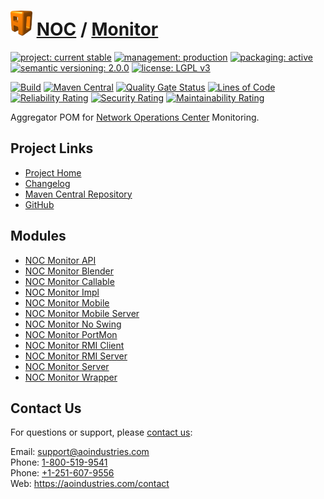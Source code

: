 # [<img src="ao-logo.png" alt="AO Logo" width="35" height="40">](https://github.com/ao-apps) [NOC](https://github.com/ao-apps/noc) / [Monitor](https://github.com/ao-apps/noc-monitor)

[![project: current stable](https://aoindustries.com/ao-badges/project-current-stable.svg)](https://aoindustries.com/life-cycle#project-current-stable)
[![management: production](https://aoindustries.com/ao-badges/management-production.svg)](https://aoindustries.com/life-cycle#management-production)
[![packaging: active](https://aoindustries.com/ao-badges/packaging-active.svg)](https://aoindustries.com/life-cycle#packaging-active)  
[![semantic versioning: 2.0.0](https://aoindustries.com/ao-badges/semver-2.0.0.svg)](https://semver.org/spec/v2.0.0.html)
[![license: LGPL v3](https://aoindustries.com/ao-badges/license-lgpl-3.0.svg)](https://www.gnu.org/licenses/lgpl-3.0)

[![Build](https://github.com/ao-apps/noc-monitor/workflows/Build/badge.svg?branch=master)](https://github.com/ao-apps/noc-monitor/actions?query=workflow%3ABuild)
[![Maven Central](https://maven-badges.herokuapp.com/maven-central/com.aoindustries/noc-monitor/badge.svg)](https://maven-badges.herokuapp.com/maven-central/com.aoindustries/noc-monitor)
[![Quality Gate Status](https://sonarcloud.io/api/project_badges/measure?branch=master&project=com.aoapps.platform%3Anoc-monitor&metric=alert_status)](https://sonarcloud.io/dashboard?branch=master&id=com.aoapps.platform%3Anoc-monitor)
[![Lines of Code](https://sonarcloud.io/api/project_badges/measure?branch=master&project=com.aoapps.platform%3Anoc-monitor&metric=ncloc)](https://sonarcloud.io/component_measures?branch=master&id=com.aoapps.platform%3Anoc-monitor&metric=ncloc)  
[![Reliability Rating](https://sonarcloud.io/api/project_badges/measure?branch=master&project=com.aoapps.platform%3Anoc-monitor&metric=reliability_rating)](https://sonarcloud.io/component_measures?branch=master&id=com.aoapps.platform%3Anoc-monitor&metric=Reliability)
[![Security Rating](https://sonarcloud.io/api/project_badges/measure?branch=master&project=com.aoapps.platform%3Anoc-monitor&metric=security_rating)](https://sonarcloud.io/component_measures?branch=master&id=com.aoapps.platform%3Anoc-monitor&metric=Security)
[![Maintainability Rating](https://sonarcloud.io/api/project_badges/measure?branch=master&project=com.aoapps.platform%3Anoc-monitor&metric=sqale_rating)](https://sonarcloud.io/component_measures?branch=master&id=com.aoapps.platform%3Anoc-monitor&metric=Maintainability)

Aggregator POM for [Network Operations Center](https://github.com/ao-apps/noc) Monitoring.

## Project Links
* [Project Home](https://aoindustries.com/noc/monitor/)
* [Changelog](https://aoindustries.com/noc/monitor/changelog)
* [Maven Central Repository](https://central.sonatype.com/artifact/com.aoindustries/noc-monitor)
* [GitHub](https://github.com/ao-apps/noc-monitor)

## Modules
* [NOC Monitor API](https://github.com/ao-apps/noc-monitor-api)
* [NOC Monitor Blender](https://github.com/ao-apps/noc-monitor-blender)
* [NOC Monitor Callable](https://github.com/ao-apps/noc-monitor-callable)
* [NOC Monitor Impl](https://github.com/ao-apps/noc-monitor-impl)
* [NOC Monitor Mobile](https://github.com/ao-apps/noc-monitor-mobile)
* [NOC Monitor Mobile Server](https://github.com/ao-apps/noc-monitor-mobile-server)
* [NOC Monitor No Swing](https://github.com/ao-apps/noc-monitor-noswing)
* [NOC Monitor PortMon](https://github.com/ao-apps/noc-monitor-portmon)
* [NOC Monitor RMI Client](https://github.com/ao-apps/noc-monitor-rmi-client)
* [NOC Monitor RMI Server](https://github.com/ao-apps/noc-monitor-rmi-server)
* [NOC Monitor Server](https://github.com/ao-apps/noc-monitor-server)
* [NOC Monitor Wrapper](https://github.com/ao-apps/noc-monitor-wrapper)

## Contact Us
For questions or support, please [contact us](https://aoindustries.com/contact):

Email: [support@aoindustries.com](mailto:support@aoindustries.com)  
Phone: [1-800-519-9541](tel:1-800-519-9541)  
Phone: [+1-251-607-9556](tel:+1-251-607-9556)  
Web: https://aoindustries.com/contact
